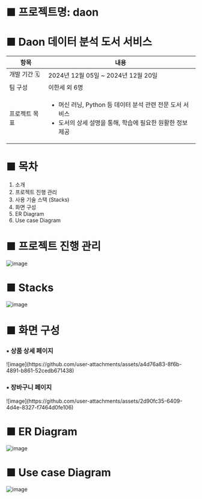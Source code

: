 # ■ 프로젝트명: daon

# ■ Daon 데이터 분석 도서 서비스 

<table>
  <thead>
    <tr>
      <th>항목</th>
      <th>내용</th>
    </tr>
  </thead>
  <tbody>
    <tr>
      <td>개발 기간 🗓️</td>
      <td>2024년 12월 05일 ~ 2024년 12월 20일</td>
    </tr>
    <tr>
      <td>팀 구성</td>
      <td>이한세 외 6명</td>
    </tr>
    <tr>
      <td>프로젝트 목표</td>
      <td>
        <ul>        
          <li>머신 러닝, Python 등 데이터 분석 관련 전문 도서 서비스 </li>  
          <li>도서의 상세 설명을 통해, 학습에 필요한 원활한 정보 제공 </li>
        </ul>
      </td>
    </tr>
  </tbody>
</table>

# ■ 목차 
  1. 소개
  2. 프로젝트 진행 관리
  2. 사용 기술 스택 (Stacks)
  3. 화면 구성
  4. ER Diagram
  5. Use case Diagram

# ■ 프로젝트 진행 관리 
![image](https://github.com/user-attachments/assets/7a387498-caf7-4d97-8169-2805c6f06ad8)



# ■ Stacks 
![image](https://github.com/user-attachments/assets/49acdfbd-33a6-41b8-a9c9-83a5575f6c94)


# ■ 화면 구성 

  <h3> ▪ 상품 상세 페이지</h3>
![image](https://github.com/user-attachments/assets/a4d76a83-8f6b-4891-b861-52cedb671438)



  <h3> ▪ 장바구니 페이지</h3>
![image](https://github.com/user-attachments/assets/2d90fc35-6409-4d4e-8327-f7464d0fe106)

<br>


# ■ ER Diagram

![image](https://github.com/user-attachments/assets/5df864e9-ffbd-4f08-bad8-929d116969a9)


# ■ Use case Diagram
![image](https://github.com/user-attachments/assets/843643b6-2fc0-4964-a7cd-11ece5f0cb21)

